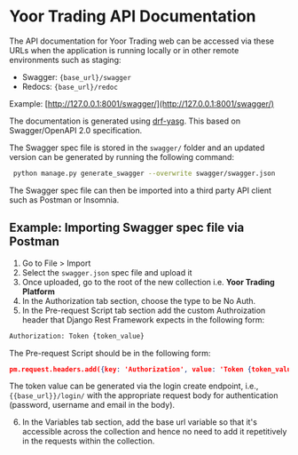 # Yoor Trading API Documentation

The API documentation for Yoor Trading web can be accessed via these URLs when the application is running locally or in other remote environments such as staging:

* Swagger: `{base_url}/swagger`
* Redocs: `{base_url}/redoc`

Example: [http://127.0.0.1:8001/swagger/](http://127.0.0.1:8001/swagger/)

The documentation is generated using [drf-yasg](https://drf-yasg.readthedocs.io/en/stable/readme.html). This based on Swagger/OpenAPI 2.0 specification.

The Swagger spec file is stored in the `swagger/` folder and an updated version can be generated by running the following command:

```bash
 python manage.py generate_swagger --overwrite swagger/swagger.json
```

The Swagger spec file can then be imported into a third party API client such as Postman or Insomnia.

## Example: Importing Swagger spec file via Postman

1. Go to File > Import
2. Select the `swagger.json` spec file and upload it
3. Once uploaded, go to the root of the new collection i.e. **Yoor Trading Platform**
4. In the Authorization tab section, choose the type to be No Auth.
5. In the Pre-request Script tab section add the custom Authroization header that Django Rest Framework expects in the following form:

```bash
Authorization: Token {token_value}
```

The Pre-request Script should be in the following form:

```json
pm.request.headers.add({key: 'Authorization', value: 'Token {token_value}' });
```

The token value can be generated via the login create endpoint, i.e., `{{base_url}}/login/` with the appropriate request body for authentication (password, username and email in the body).


6. In the Variables tab section, add the base url variable so that it's accessible across the collection and hence no need to add it repetitively in the requests within the collection.
